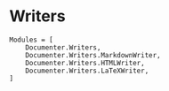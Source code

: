 # Writers

```@autodocs
Modules = [
    Documenter.Writers,
    Documenter.Writers.MarkdownWriter,
    Documenter.Writers.HTMLWriter,
    Documenter.Writers.LaTeXWriter,
]
```
